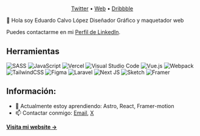 <!--<p align="center">
  <img src="" width="1280" title="Readme Banner">
</p>-->

#

<p align="center">
  <a href="https://twitter.com/educlopez93">Twitter</a> •
  <a href="https://educalvolopez.com">Web</a> •
  <a href="https://dribbble.com/educlopez93">Dribbble</a>
  <br />
</p>

👋 Hola soy Eduardo Calvo López Diseñador Gráfico y maquetador web

Puedes contactarme en mi [Perfil de LinkedIn](https://www.linkedin.com/in/educlopez/).

## Herramientas
![SASS](https://img.shields.io/badge/SASS-hotpink.svg?style=for-the-badge&logo=SASS&logoColor=white)
![JavaScript](https://img.shields.io/badge/javascript-%23323330.svg?style=for-the-badge&logo=javascript&logoColor=%23F7DF1E)
![Vercel](https://img.shields.io/badge/vercel-%23000000.svg?style=for-the-badge&logo=vercel&logoColor=white)
![Visual Studio Code](https://img.shields.io/badge/Visual%20Studio%20Code-0078d7.svg?style=for-the-badge&logo=visual-studio-code&logoColor=white)
![Vue.js](https://img.shields.io/badge/vuejs-%2335495e.svg?style=for-the-badge&logo=vuedotjs&logoColor=%234FC08D)
![Webpack](https://img.shields.io/badge/webpack-%238DD6F9.svg?style=for-the-badge&logo=webpack&logoColor=black)
![TailwindCSS](https://img.shields.io/badge/tailwindcss-%2338B2AC.svg?style=for-the-badge&logo=tailwind-css&logoColor=white)
![Figma](https://img.shields.io/badge/figma-%23F24E1E.svg?style=for-the-badge&logo=figma&logoColor=white)
![Laravel](https://img.shields.io/badge/laravel-%23FF2D20.svg?style=for-the-badge&logo=laravel&logoColor=white)
![Next JS](https://img.shields.io/badge/Next-black?style=for-the-badge&logo=next.js&logoColor=white)
![Sketch](https://img.shields.io/badge/Sketch-FFB387?style=for-the-badge&logo=sketch&logoColor=black)
![Framer](https://img.shields.io/badge/Framer-black?style=for-the-badge&logo=framer&logoColor=blue)

## Información:

- 🌱 Actualmente estoy aprendiendo: Astro, React, Framer-motion
- 📫 Contactar conmigo: [Email](educlopez93@gmail.com), [X](https://x.com/educlopez93)

**[Visita mi website &rarr;](https://educalvolopez.com/)**

